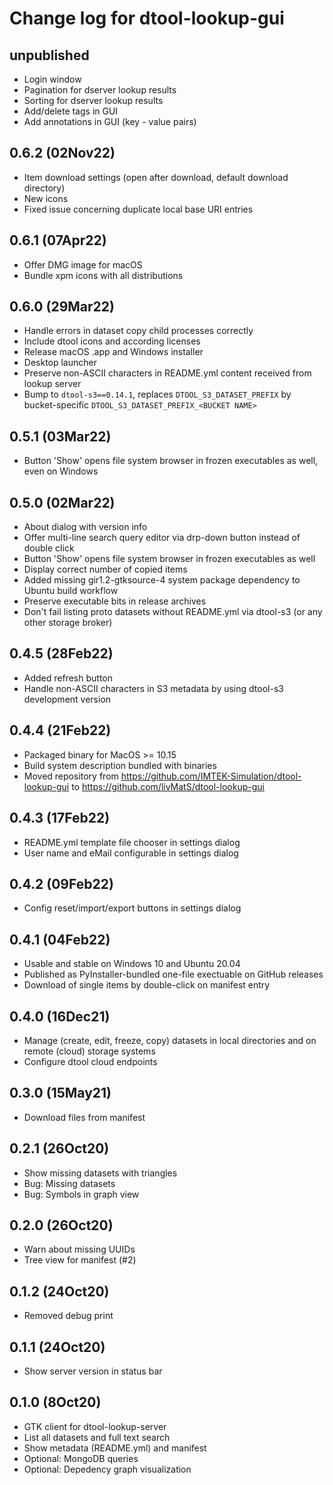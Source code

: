 Change log for dtool-lookup-gui
===============================

unpublished
-----------

- Login window
- Pagination for dserver lookup results
- Sorting for dserver lookup results
- Add/delete tags in GUI
- Add annotations in GUI (key - value pairs)

0.6.2 (02Nov22)
---------------

- Item download settings (open after download, default download directory)
- New icons
- Fixed issue concerning duplicate local base URI entries

0.6.1 (07Apr22)
---------------

- Offer DMG image for macOS
- Bundle xpm icons with all distributions

0.6.0 (29Mar22)
---------------

- Handle errors in dataset copy child processes correctly
- Include dtool icons and according licenses
- Release macOS .app and Windows installer
- Desktop launcher 
- Preserve non-ASCII characters in README.yml content received from lookup server
- Bump to ``dtool-s3==0.14.1``, replaces ``DTOOL_S3_DATASET_PREFIX`` by bucket-specific ``DTOOL_S3_DATASET_PREFIX_<BUCKET NAME>``

0.5.1 (03Mar22)
---------------

- Button 'Show' opens file system browser in frozen executables as well, even on Windows

0.5.0 (02Mar22)
---------------

- About dialog with version info
- Offer multi-line search query editor via drp-down button instead of double click
- Button 'Show' opens file system browser in frozen executables as well
- Display correct number of copied items
- Added missing gir1.2-gtksource-4 system package dependency to Ubuntu build workflow
- Preserve executable bits in release archives
- Don't fail listing proto datasets without README.yml via dtool-s3 (or any other storage broker)

0.4.5 (28Feb22)
---------------

- Added refresh button
- Handle non-ASCII characters in S3 metadata by using dtool-s3 development version

0.4.4 (21Feb22)
---------------

- Packaged binary for MacOS >= 10.15
- Build system description bundled with binaries
- Moved repository from https://github.com/IMTEK-Simulation/dtool-lookup-gui to https://github.com/livMatS/dtool-lookup-gui

0.4.3 (17Feb22)
---------------

- README.yml template file chooser in settings dialog
- User name and eMail configurable in settings dialog

0.4.2 (09Feb22)
----------------

- Config reset/import/export buttons in settings dialog

0.4.1 (04Feb22)
---------------

- Usable and stable on Windows 10 and Ubuntu 20.04
- Published as PyInstaller-bundled one-file exectuable on GitHub releases
- Download of single items by double-click on manifest entry

0.4.0 (16Dec21)
---------------

- Manage (create, edit, freeze, copy) datasets in local directories and on
  remote (cloud) storage systems
- Configure dtool cloud endpoints

0.3.0 (15May21)
---------------

- Download files from manifest

0.2.1 (26Oct20)
---------------

- Show missing datasets with triangles
- Bug: Missing datasets
- Bug: Symbols in graph view

0.2.0 (26Oct20)
---------------

- Warn about missing UUIDs
- Tree view for manifest (#2)

0.1.2 (24Oct20)
---------------

- Removed debug print

0.1.1 (24Oct20)
---------------

- Show server version in status bar

0.1.0 (8Oct20)
--------------

- GTK client for dtool-lookup-server
- List all datasets and full text search
- Show metadata (README.yml) and manifest
- Optional: MongoDB queries
- Optional: Depedency graph visualization 

